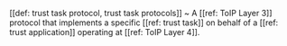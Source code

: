 [[def: trust task protocol, trust task protocols]]
~ A [[ref: ToIP Layer 3]] protocol that implements a specific [[ref: trust task]] on behalf of a [[ref: trust application]] operating at [[ref: ToIP Layer 4]].

